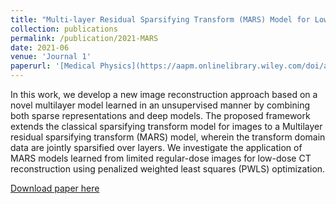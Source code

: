 ```yaml
---
title: "Multi-layer Residual Sparsifying Transform (MARS) Model for Low-dose CT Image Reconstruction"
collection: publications
permalink: /publication/2021-MARS
date: 2021-06
venue: 'Journal 1'
paperurl: '[Medical Physics](https://aapm.onlinelibrary.wiley.com/doi/abs/10.1002/mp.15013)'
---
```

In this work, we develop a new image reconstruction approach based on a novel multilayer model learned in an unsupervised manner by combining both sparse representations and deep models. The proposed framework extends the classical sparsifying transform model for images to a Multilayer residual sparsifying transform (MARS) model, wherein the transform domain data are jointly sparsified over layers. We investigate the application of MARS models learned from limited regular-dose images for low-dose CT reconstruction using penalized weighted least squares (PWLS) optimization.  

[Download paper here]([http://academicpages.github.io/files/paper1.pdf](https://aapm.onlinelibrary.wiley.com/doi/abs/10.1002/mp.15013))
